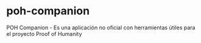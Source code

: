 # poh-companion
POH Companion - Es una aplicación no oficial con herramientas útiles para el proyecto Proof of Humanity
